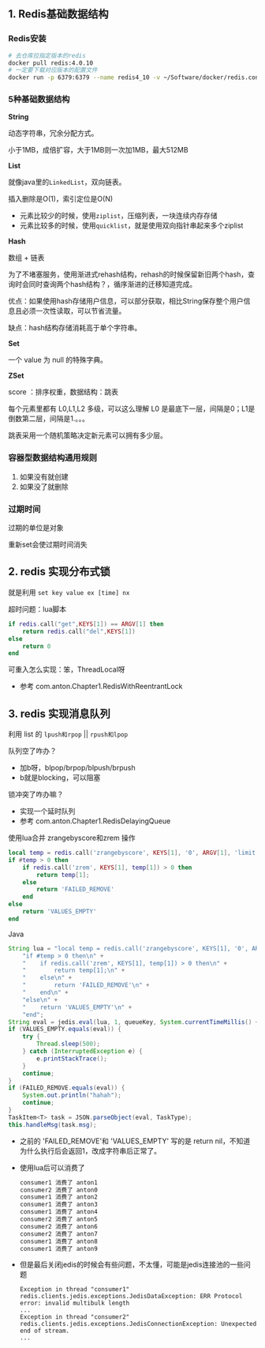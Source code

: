 ## 1. Redis基础数据结构

### Redis安装

```bash
# 去仓库拉指定版本的redis
docker pull redis:4.0.10
# 一定要下载对应版本的配置文件
docker run -p 6379:6379 --name redis4_10 -v ~/Software/docker/redis.conf:/etc/redis/redis.conf -v ~/Software/docker/data:/data -d redis:4.0.10 redis-server /etc/redis/redis.conf --appendonly yes
```

### 5种基础数据结构

**String**

动态字符串，冗余分配方式。

小于1MB，成倍扩容，大于1MB则一次加1MB，最大512MB

**List**

就像java里的`LinkedList`，双向链表。

插入删除是O(1)，索引定位是O(N)

- 元素比较少的时候，使用`ziplist`，压缩列表，一块连续内存存储
- 元素比较多的时候，使用`quicklist`，就是使用双向指针串起来多个ziplist

**Hash**

数组 + 链表

为了不堵塞服务，使用渐进式rehash结构，rehash的时候保留新旧两个hash，查询时会同时查询两个hash结构？，循序渐进的迁移知道完成。

优点：如果使用hash存储用户信息，可以部分获取，相比String保存整个用户信息且必须一次性读取，可以节省流量。

缺点：hash结构存储消耗高于单个字符串。

**Set**

一个 value 为 null 的特殊字典。

**ZSet**

score ：排序权重，数据结构：跳表

每个元素里都有 L0,L1,L2 多级，可以这么理解 L0 是最底下一层，间隔是0；L1是倒数第二层，间隔是1.。。。

跳表采用一个随机策略决定新元素可以拥有多少层。

### 容器型数据结构通用规则

1. 如果没有就创建
2. 如果没了就删除

### 过期时间

过期的单位是对象

重新set会使过期时间消失

## 2. redis 实现分布式锁

就是利用 `set key value ex [time] nx`

超时问题：lua脚本
```lua
if redis.call("get",KEYS[1]) == ARGV[1] then
    return redis.call("del",KEYS[1])
else
    return 0
end
```

可重入怎么实现：笨，ThreadLocal呀
- 参考 com.anton.Chapter1.RedisWithReentrantLock

## 3. redis 实现消息队列

利用 list 的 `lpush和rpop` || `rpush和lpop`

队列空了咋办？
- 加b呀，blpop/brpop/blpush/brpush
- b就是blocking，可以阻塞

锁冲突了咋办嘛？
- 实现一个延时队列 
- 参考 com.anton.Chapter1.RedisDelayingQueue

使用lua合并 zrangebyscore和zrem 操作
```lua
local temp = redis.call('zrangebyscore', KEYS[1], '0', ARGV[1], 'limit', '0', '1')
if #temp > 0 then
    if redis.call('zrem', KEYS[1], temp[1]) > 0 then
        return temp[1];
    else
        return 'FAILED_REMOVE'
    end
else
    return 'VALUES_EMPTY'
end
```

Java

```java
String lua = "local temp = redis.call('zrangebyscore', KEYS[1], '0', ARGV[1], 'limit', '0', '1')\n" +
    "if #temp > 0 then\n" +
    "    if redis.call('zrem', KEYS[1], temp[1]) > 0 then\n" +
    "        return temp[1];\n" +
    "    else\n" +
    "        return 'FAILED_REMOVE'\n" +
    "    end\n" +
    "else\n" +
    "    return 'VALUES_EMPTY'\n" +
    "end";
String eval = jedis.eval(lua, 1, queueKey, System.currentTimeMillis() + "").toString();
if (VALUES_EMPTY.equals(eval)) {
    try {
        Thread.sleep(500);
    } catch (InterruptedException e) {
        e.printStackTrace();
    }
    continue;
}
if (FAILED_REMOVE.equals(eval)) {
    System.out.println("hahah");
    continue;
}
TaskItem<T> task = JSON.parseObject(eval, TaskType);
this.handleMsg(task.msg);
```

- 之前的 'FAILED_REMOVE'和 'VALUES_EMPTY' 写的是 return nil，不知道为什么执行后会返回1，改成字符串后正常了。

- 使用lua后可以消费了

  ```java
  consumer1 消费了 anton1
  consumer2 消费了 anton0
  consumer1 消费了 anton2
  consumer1 消费了 anton3
  consumer1 消费了 anton4
  consumer2 消费了 anton5
  consumer2 消费了 anton6
  consumer2 消费了 anton7
  consumer1 消费了 anton8
  consumer1 消费了 anton9
  ```

- 但是最后关闭jedis的时候会有些问题，不太懂，可能是jedis连接池的一些问题

  ```
  Exception in thread "consumer1" redis.clients.jedis.exceptions.JedisDataException: ERR Protocol error: invalid multibulk length
  ...
  Exception in thread "consumer2" redis.clients.jedis.exceptions.JedisConnectionException: Unexpected end of stream.
  ...
  ```

  